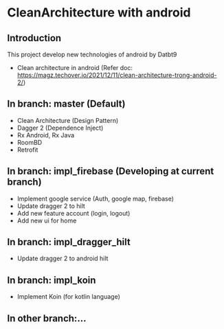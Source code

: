# CleanArchitecture with android
## Introduction
This project develop new technologies of android by Datbt9
- Clean architecture in android
(Refer doc: https://magz.techover.io/2021/12/11/clean-architecture-trong-android-2/)


## In branch: master (Default)
- Clean Architecture (Design Pattern)
- Dagger 2 (Dependence Inject)
- Rx Android, Rx Java
- RoomBD
- Retrofit

## In branch: impl_firebase (Developing at current branch)
- Implement google service (Auth, google map, firebase)
- Update dragger 2 to hilt
- Add new feature account (login, logout)
- Add new ui for home

## In branch: impl_dragger_hilt
- Update dragger 2 to android hilt

## In branch: impl_koin
- Implement Koin (for kotlin language)

## In other branch:...
